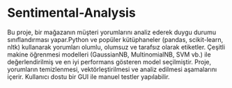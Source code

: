 # Sentimental-Analysis
Bu proje, bir mağazanın müşteri yorumlarını analiz ederek duygu durumu sınıflandırması yapar.Python ve popüler kütüphaneler (pandas, scikit-learn, nltk) kullanarak yorumları olumlu, olumsuz ve tarafsız olarak etiketler. Çeşitli makine öğrenmesi modelleri (GaussianNB, MultinomialNB, SVM vb.) ile değerlendirilmiş ve en iyi performans gösteren model seçilmiştir. Proje, yorumların temizlenmesi, vektörleştirilmesi ve analiz edilmesi aşamalarını içerir. Kullanıcı dostu bir GUI ile manuel testler yapılabilir.
